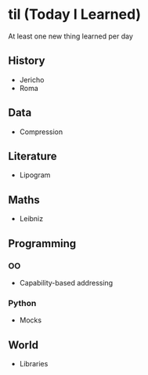 # til (Today I Learned)

At least one new thing learned per day

## History

- Jericho
- Roma

## Data

- Compression

## Literature

- Lipogram

## Maths

- Leibniz

## Programming

### OO

- Capability-based addressing

### Python

- Mocks

## World

- Libraries

